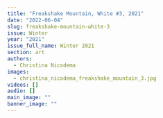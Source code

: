 ```yaml
---
title: "Freakshake Mountain, White #3, 2021"
date: "2022-06-04"
slug: freakshake-mountain-white-3
issue: Winter
year: "2021"
issue_full_name: Winter 2021
section: art
authors:
  - Christina Nicodema
images:
  - christina_nicodema_freakshake_mountain_3.jpg
videos: []
audio: []
main_image: ""
banner_image: ""
---
```

